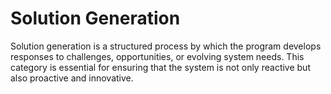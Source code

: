 # Solution Generation

Solution generation is a structured process by which the program develops responses to challenges, opportunities, or evolving system needs. This category is essential for ensuring that the system is not only reactive but also proactive and innovative.
